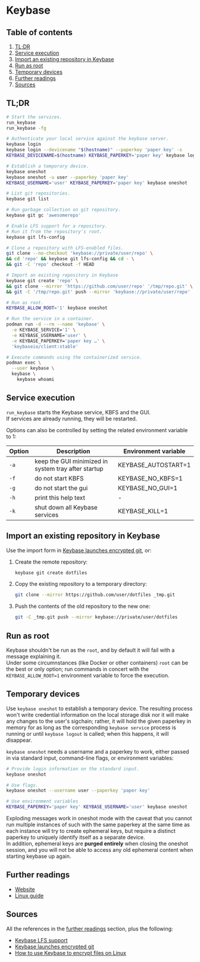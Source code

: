 # Keybase

## Table of contents <!-- omit in toc -->

1. [TL;DR](#tldr)
1. [Service execution](#service-execution)
1. [Import an existing repository in Keybase](#import-an-existing-repository-in-keybase)
1. [Run as root](#run-as-root)
1. [Temporary devices](#temporary-devices)
1. [Further readings](#further-readings)
1. [Sources](#sources)

## TL;DR

```sh
# Start the services.
run_keybase
run_keybase -fg

# Authenticate your local service against the keybase server.
keybase login
keybase login --devicename "$(hostname)" --paperkey 'paper key' -s
KEYBASE_DEVICENAME=$(hostname) KEYBASE_PAPERKEY='paper key' keybase login

# Establish a temporary device.
keybase oneshot
keybase oneshot -u user --paperkey 'paper key'
KEYBASE_USERNAME='user' KEYBASE_PAPERKEY='paper key' keybase oneshot

# List git repositories.
keybase git list

# Run garbage collection on git repository.
keybase git gc 'awesomerepo'

# Enable LFS support for a repository.
# Run it from the repository's root.
keybase git lfs-config

# Clone a repository with LFS-enabled files.
git clone --no-checkout 'keybase://private/user/repo' \
&& cd 'repo' && keybase git lfs-config && cd - \
&& git -C 'repo' checkout -f HEAD

# Import an existing repository in Keybase
keybase git create 'repo' \
&& git clone --mirror 'https://github.com/user/repo' '/tmp/repo.git' \
&& git -C '/tmp/repo.git' push --mirror 'keybase://private/user/repo'

# Run as root.
KEYBASE_ALLOW_ROOT='1' keybase oneshot

# Run the service in a container.
podman run -d --rm --name 'keybase' \
  -e KEYBASE_SERVICE='1' \
  -e KEYBASE_USERNAME='user' \
  -e KEYBASE_PAPERKEY='paper key …' \
  'keybaseio/client:stable'

# Execute commands using the containerized service.
podman exec \
  --user keybase \
  keybase \
    keybase whoami
```

## Service execution

`run_keybase` starts the Keybase service, KBFS and the GUI.<br/>
If services are already running, they will be restarted.

Options can also be controlled by setting the related environment variable to 1:

| Option | Description                                         | Environment variable |
| ------ | --------------------------------------------------- | -------------------- |
| `-a`   | keep the GUI minimized in system tray after startup | KEYBASE_AUTOSTART=1  |
| `-f`   | do not start KBFS                                   | KEYBASE_NO_KBFS=1    |
| `-g`   | do not start the gui                                | KEYBASE_NO_GUI=1     |
| `-h`   | print this help text                                | -                    |
| `-k`   | shut down all Keybase services                      | KEYBASE_KILL=1       |

## Import an existing repository in Keybase

Use the import form in [Keybase launches encrypted git], or:

1. Create the remote repository:

   ```sh
   keybase git create dotfiles
   ```

1. Copy the existing repository to a temporary directory:

   ```sh
   git clone --mirror https://github.com/user/dotfiles _tmp.git
   ```

1. Push the contents of the old repository to the new one:

   ```sh
   git -C _tmp.git push --mirror keybase://private/user/dotfiles
   ```

## Run as root

Keybase shouldn't be run as the `root`, and by default it will fail with a message explaining it.<br/>
Under some circumnstances (like Docker or other containers) `root` can be the best or only option; run commands in concert with the `KEYBASE_ALLOW_ROOT=1` environment variable to force the execution.

## Temporary devices

Use `keybase oneshot` to establish a temporary device. The resulting process won't write credential information on the local storage disk nor it will make any changes to the user's sigchain; rather, it will hold the given paperkey in memory for as long as the corresponding `keybase service` process is running or until `keybase logout` is called; when this happens, it will disappear.

`keybase oneshot` needs a username and a paperkey to work, either passed in via standard input, command-line flags, or environment variables:

```sh
# Provide login information on the standard input.
keybase oneshot

# Use flags.
keybase oneshot --username user --paperkey 'paper key'

# Use environment variables
KEYBASE_PAPERKEY='paper key' KEYBASE_USERNAME='user' keybase oneshot
```

Exploding messages work in oneshot mode with the caveat that you cannot run multiple instances of such with the same paperkey at the same time as each instance will try to create ephemeral keys, but require a distinct paperkey to uniquely identify itself as a separate device.<br/>
In addition, ephemeral keys are **purged entirely** when closing the oneshot session, and you will not be able to access any old ephemeral content when starting keybase up again.

## Further readings

- [Website]
- [Linux guide]

[linux guide]: https://book.keybase.io/guides/linux
[website]: https://keybase.io/

## Sources

All the references in the [further readings] section, plus the following:

- [Keybase LFS support]
- [Keybase launches encrypted git]
- [How to use Keybase to encrypt files on Linux]

<!--
  References
  -->

<!-- Upstream -->
[keybase launches encrypted git]: https://keybase.io/blog/encrypted-git-for-everyone
[keybase lfs support]: https://github.com/keybase/client/issues/8936

<!-- In-article sections -->
[further readings]: #further-readings

<!-- Others -->
[how to use keybase to encrypt files on linux]: https://www.addictivetips.com/ubuntu-linux-tips/keybase-encrypt-files-linux/
